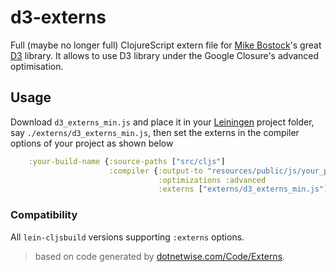 d3-externs
==========

Full (maybe no longer full) ClojureScript extern file for
[Mike Bostock][1]'s great [D3][2] library. It allows to use D3 library
under the Google Closure's advanced optimisation.

## Usage

Download `d3_externs_min.js` and place it in your [Leiningen][4] project
folder, say `./externs/d3_externs_min.js`, then set the externs in the
compiler options of your project as shown below

```clj
	:your-build-name {:source-paths ["src/cljs"]
		              :compiler {:output-to "resources/public/js/your_project.js"
                                 :optimizations :advanced
								 :externs ["externs/d3_externs_min.js"]}}
```

### Compatibility

All `lein-cljsbuild` versions supporting `:externs` options. 

> based on code generated by [dotnetwise.com/Code/Externs][3].

[1]: http://bost.ocks.org/mike/
[2]: http://www.d3js.org
[3]: http://www.dotnetwise.com/Code/Externs/
[4]: https://github.com/technomancy/leiningen.git
